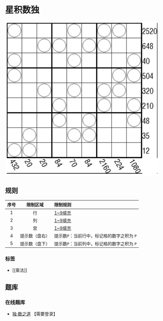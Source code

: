 # 星积数独

![题](../../../../images/sudoku/星积数独.png)

## 规则

| 序号  |  限制区域   | 限制规则                      |
|:---:|:-------:|:--------------------------|
|  1  |    行    | [1~9填充]                   |
|  2  |    列    | [1~9填充]                   |
|  3  |    宫    | [1~9填充]                   |
|  4  | 提示数（盘右） | 提示数`P`：当前行中，标记格的数字之积为 `P` |
|  5  | 提示数（盘下） | 提示数`P`：当前列中，标记格的数字之积为 `P` |

### 标签

- [[乘法]]

## 题库

### 在线题库

- [独·数之道](http://www.sudokufans.org.cn/lx/game.index.php?type=xj) 【需要登录】

[1~9填充]: ../../../../rules.md#1to9填充
